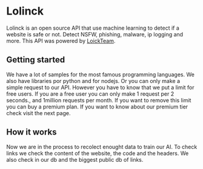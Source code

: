 # Lolinck
Lolinck is an open source API that use machine learning to detect if a website is safe or not. Detect NSFW, phishing, malware, ip logging and more. This API was powered by [LoickTeam](https://dsc.gg/loick).

## Getting started
We have a lot of samples for the most famous programming languages. We also have libraries por python and for nodejs. Or you can only make a simple request to our API. However you have to know that we put a limit for free users. If you are a free user you can only make 1 request per 2 seconds., and 1million requests per month. If you want to remove this limit you can buy a premium plan. If you want to know about our premium tier check visit the next page.

## How it works
Now we are in the process to recolect enought data to train our AI. To check links we check the content of the website, the code and the headers. We also check in our db and the biggest public db of links.
